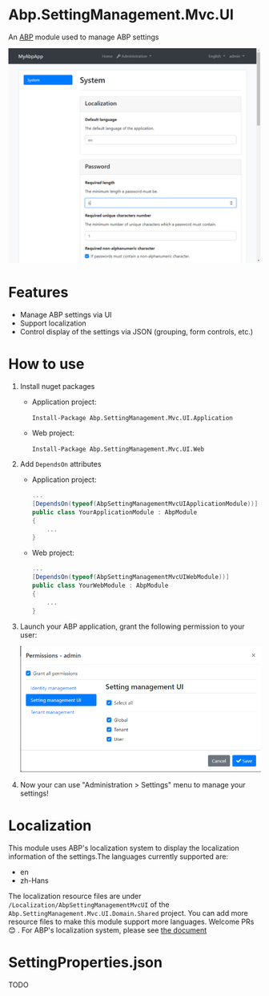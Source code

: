 # Abp.SettingManagement.Mvc.UI

An [ABP](http://abp.io) module used to manage ABP settings

![](doc/images/demo.png)

# Features

* Manage ABP settings via UI
* Support localization
* Control display of the settings via JSON (grouping, form controls, etc.)

# How to use

1. Install nuget packages

    * Application project:
    
        `Install-Package Abp.SettingManagement.Mvc.UI.Application`
    
    * Web project:

        `Install-Package Abp.SettingManagement.Mvc.UI.Web`

1. Add `DependsOn` attributes

    * Application project:

        ``` csharp
        ...
        [DependsOn(typeof(AbpSettingManagementMvcUIApplicationModule))]
        public class YourApplicationModule : AbpModule
        {
            ...
        }
        ```

    * Web project:

        ``` csharp
        ...
        [DependsOn(typeof(AbpSettingManagementMvcUIWebModule))]
        public class YourWebModule : AbpModule
        {
            ...
        }
        ```

1. Launch your ABP application, grant the following permission to your user:

    ![](doc/images/permissions.png)
  
1. Now your can use "Administration > Settings" menu to manage your settings!
            
# Localization

This module uses ABP's localization system to display the localization information of the settings.The languages currently supported are:

* en
* zh-Hans
  
The localization resource files are under `/Localization/AbpSettingManagementMvcUI` of the `Abp.SettingManagement.Mvc.UI.Domain.Shared` project. You can add more resource files to make this module support more languages. Welcome PRs :blush: . For ABP's localization system, please see [the document]()

# SettingProperties.json

TODO